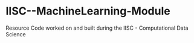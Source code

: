 # IISC--MachineLearning-Module

Resource Code worked on and built during the IISC - Computational Data Science 
